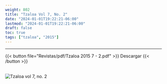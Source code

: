 ```yaml
---
weight: 802
title: "Tzaloa Vol 7, No. 2"
date: "2024-01-01T19:22:21-06:00"
lastmod: "2024-01-01T19:22:21-06:00"
draft: false
toc: true
tags: ["tzaloa", "2015"]
---
```

- - - - - - - - -
{{< button file="Revistas/pdf/Tzaloa 2015 7 - 2.pdf" >}}   Descargar {{< /button >}} 
######
![Tzaloa vol 7, no. 2](images/portada/7-2.jpeg)